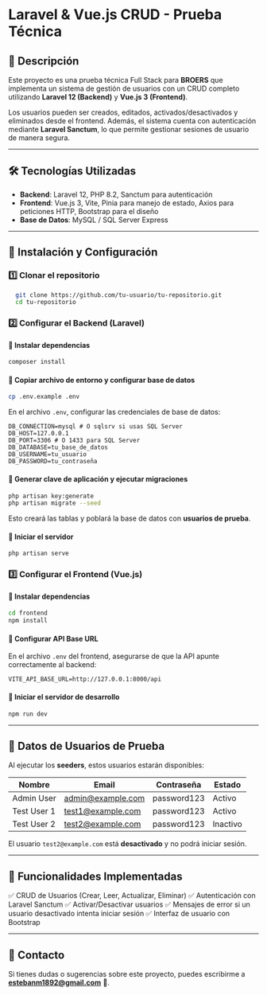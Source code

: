 # Laravel & Vue.js CRUD - Prueba Técnica

## 📌 Descripción
Este proyecto es una prueba técnica Full Stack para **BROERS** que implementa un sistema de gestión de usuarios con un CRUD completo utilizando **Laravel 12 (Backend)** y **Vue.js 3 (Frontend)**.

Los usuarios pueden ser creados, editados, activados/desactivados y eliminados desde el frontend. Además, el sistema cuenta con autenticación mediante **Laravel Sanctum**, lo que permite gestionar sesiones de usuario de manera segura.

---

## 🛠️ Tecnologías Utilizadas
- **Backend**: Laravel 12, PHP 8.2, Sanctum para autenticación
- **Frontend**: Vue.js 3, Vite, Pinia para manejo de estado, Axios para peticiones HTTP, Bootstrap para el diseño
- **Base de Datos**: MySQL / SQL Server Express

---

## 🚀 Instalación y Configuración
### 1️⃣ Clonar el repositorio
```bash
  git clone https://github.com/tu-usuario/tu-repositorio.git
  cd tu-repositorio
```

### 2️⃣ Configurar el Backend (Laravel)
#### 📌 Instalar dependencias
```bash
composer install
```

#### 📌 Copiar archivo de entorno y configurar base de datos
```bash
cp .env.example .env
```
En el archivo `.env`, configurar las credenciales de base de datos:
```env
DB_CONNECTION=mysql # O sqlsrv si usas SQL Server
DB_HOST=127.0.0.1
DB_PORT=3306 # O 1433 para SQL Server
DB_DATABASE=tu_base_de_datos
DB_USERNAME=tu_usuario
DB_PASSWORD=tu_contraseña
```

#### 📌 Generar clave de aplicación y ejecutar migraciones
```bash
php artisan key:generate
php artisan migrate --seed
```
Esto creará las tablas y poblará la base de datos con **usuarios de prueba**.

#### 📌 Iniciar el servidor
```bash
php artisan serve
```

### 3️⃣ Configurar el Frontend (Vue.js)
#### 📌 Instalar dependencias
```bash
cd frontend
npm install
```

#### 📌 Configurar API Base URL
En el archivo `.env` del frontend, asegurarse de que la API apunte correctamente al backend:
```env
VITE_API_BASE_URL=http://127.0.0.1:8000/api
```

#### 📌 Iniciar el servidor de desarrollo
```bash
npm run dev
```

---

## 📌 Datos de Usuarios de Prueba
Al ejecutar los **seeders**, estos usuarios estarán disponibles:

| Nombre        | Email              | Contraseña     | Estado    |
|--------------|------------------|---------------|-----------|
| Admin User  | admin@example.com | password123   | Activo    |
| Test User 1 | test1@example.com | password123   | Activo    |
| Test User 2 | test2@example.com | password123   | Inactivo  |

El usuario `test2@example.com` está **desactivado** y no podrá iniciar sesión.

---

## 🔑 Funcionalidades Implementadas
✅ CRUD de Usuarios (Crear, Leer, Actualizar, Eliminar)
✅ Autenticación con Laravel Sanctum
✅ Activar/Desactivar usuarios
✅ Mensajes de error si un usuario desactivado intenta iniciar sesión
✅ Interfaz de usuario con Bootstrap

---

## 📧 Contacto
Si tienes dudas o sugerencias sobre este proyecto, puedes escribirme a **estebanm1892@gmail.com** 🚀.

